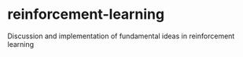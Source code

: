 # reinforcement-learning
Discussion and implementation of fundamental ideas in reinforcement learning
